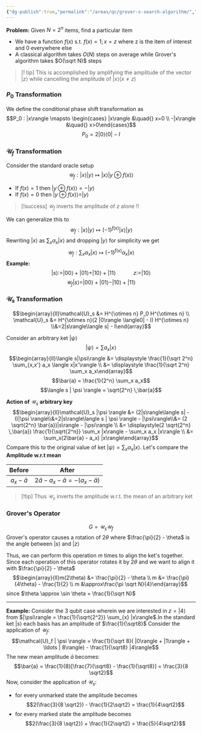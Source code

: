 ```yaml
---
{"dg-publish":true,"permalink":"/areas/qc/grover-s-search-algorithm/","tags":["quantum-computing"]}
---
```


**Problem:** Given $N = 2^n$ items, find a particular item

* We have a function $f(x)$ s.t. $f(x) = 1 ; x = z$ where z is the item of interest and $0$ everywhere else
* A classical algorithm takes $O(N)$ steps on average while Grover's algorithm takes $O(\sqrt N)$ steps

> [! tip] This is accomplished by amplifying the amplitude of the vector $|z\rangle$ while cancelling the amplitude of $|x\rangle (x \neq z)$

### $P_0$ Transformation

We define the conditional phase shift transformation as$$P_0 : |x\rangle \mapsto \begin{cases} |x\rangle  &\quad{} x=0 \\ -|x\rangle &\quad{} x>0\end{cases}$$$$P_0 = 2|0\rangle\langle0| - I$$
### $\mathcal{U}_f$ Transformation

Consider the standard oracle setup$$\mathcal{U}_f: |x \rangle |y \rangle \mapsto|x\rangle |y \oplus f(x)\rangle$$
* If $f(x) = 1$ then $|y \oplus f(x) \rangle = -|y\rangle$
* If $f(x) = 0$ then $|y \oplus f(x) \rangle = |y\rangle$

> [!success] $\mathcal{U}_f$ inverts the amplitude of $z$ alone !!

We can generalize this to$$\mathcal{U}_f: |x\rangle | y\rangle \mapsto (-1)^{f(x)} |x\rangle |y\rangle$$Rewriting $|x\rangle$ as $\sum_x \alpha_x |x\rangle$ and dropping $|y\rangle$ for simplicity we get$$\mathcal{U}_f: \sum_x \alpha_x |x\rangle \mapsto (-1)^{f(x)} \alpha_x |x\rangle$$
**Example:** $$|s\rangle := |00\rangle + |01\rangle + |10\rangle + |11\rangle \hspace{3em} z:= |10\rangle$$$$\mathcal{U}_f |s\rangle = |00\rangle + |01\rangle - |10\rangle + |11\rangle $$
### $\mathcal{U}_s$ Transformation
$$\begin{array}{ll}\mathcal{U}_s &= H^{\otimes n} P_0 H^{\otimes n} \\ \mathcal{U}_s &= H^{\otimes n}(2 |0\rangle \langle0| - I) H^{\otimes n} \\&=2|s\rangle\langle s| - I\end{array}$$

Consider an arbitrary ket $|\psi \rangle$ $$|\psi\rangle = \sum a_x|x\rangle$$ $$\begin{array}{ll}\langle s|\psi\rangle &= \displaystyle \frac{1}{\sqrt 2^n} \sum_{x,x'} a_x \langle x|x'\rangle \\ &= \displaystyle \frac{1}{\sqrt 2^n} \sum_x a_x\end{array}$$
$$\bar{a} = \frac{1}{2^n} \sum_x a_x$$
$$\langle s | \psi \rangle =  \sqrt{2^n} \,\bar{a}$$

**Action of** $\mathcal{U}_s$ **arbitrary key**$$\begin{array}{ll}\mathcal{U}_s |\psi \rangle &= (2|s\rangle\langle s| - I)|\psi \rangle\\&=2|s\rangle\langle s | \psi \rangle - |\psi\rangle\\&= (2 \sqrt{2^n} \bar{a})|s\rangle - |\psi\rangle \\ &= \displaystyle(2 \sqrt{2^n} \,\bar{a}) \frac{1}{\sqrt{2^n}} \sum_x |x\rangle - \sum_x a_x |x\rangle \\ &= \sum_x(2\bar{a} - a_x) |x\rangle\end{array}$$
Compare this to the original value of ket $|\psi\rangle = \sum_x \alpha_x |x\rangle$. Let's compare the **Amplitude w.r.t mean**

|   **Before**    |                   **After**                   |
| :-------------: | :-------------------------------------------: |
| $a_x - \bar{a}$ | $2\bar{a} - a_x  - \bar{a}= -(a_x - \bar{a})$ |
> [!tip] Thus $\mathcal{U}_s$ inverts the amplitude w.r.t. the mean of an arbitrary ket

### Grover's Operator
$$G = \mathcal{U}_s \mathcal{U}_f$$
Grover's operator causes a rotation of $2 \theta$ where $\frac{\pi}{2} - \theta$ is the angle between $|s\rangle$ and $|z\rangle$

Thus, we can perform this operation $m$ times to align the ket's together. Since each operation of this operator rotates it by $2\theta$ and we want to align it with $\frac{\pi}{2} - \theta$ $$\begin{array}{ll}m(2\theta) &= \frac{\pi}{2} - \theta \\ m &= \frac{\pi}{4\theta} - \frac{1}{2} \\ m &\approx\frac{\pi \sqrt N}{4}\end{array}$$ since $\theta \approx \sin \theta = \frac{1}{\sqrt N}$

---

**Example:** Consider the 3 qubit case wherein we are interested in $z = |4\rangle$ from $|\psi\rangle = \frac{1}{\sqrt{2^2}} \sum_{x} |x\rangle$.In the standard ket $|s\rangle$ each basis has an amplitude of $\frac{1}{\sqrt8}$
Consider the application of $\mathcal{U}_f$:$$\mathcal{U}_f | \psi \rangle = \frac{1}{\sqrt 8}( |0\rangle + |1\rangle + \ldots | 8\rangle) - \frac{1}{\sqrt8} |4\rangle$$The new mean amplitude $\bar{a}$ becomes:$$\bar{a} = \frac{1}{8}[\frac{7}{\sqrt8} - \frac{1}{\sqrt8}] = \frac{3}{8 \sqrt2}$$Now, consider the application of $\mathcal{U}_s$:
* for every unmarked state the amplitude becomes $$2(\frac{3}{8 \sqrt2}) - \frac{1}{2\sqrt2} = \frac{1}{4\sqrt2}$$
* for every marked state the amplitude becomes $$2(\frac{3}{8 \sqrt2}) + \frac{1}{2\sqrt2} = \frac{5}{4\sqrt2}$$
